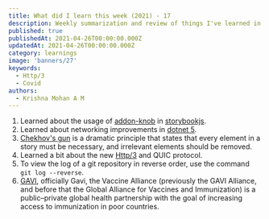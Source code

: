 ```yaml
---
title: What did I learn this week (2021) - 17
description: Weekly summarization and review of things I've learned in the final week of April 2021 
published: true
publishedAt: 2021-04-26T00:00:00.000Z
updatedAt: 2021-04-26T00:00:00.000Z
category: learnings
image: 'banners/27'
keywords:  
  - Http/3
  - Covid   
authors:
  - Krishna Mohan A M
---
```



1. Learned about the usage of [addon-knob](https://www.npmjs.com/package/@storybook/addon-knobs) in [storybookjs](https://storybook.js.org/).
2. Learned about networking improvements in [dotnet 5](https://devblogs.microsoft.com/dotnet/net-5-new-networking-improvements/).
3. [Chekhov's gun](https://en.wikipedia.org/wiki/Chekhov%27s_gun) is a dramatic principle that states that every element in a story must be necessary, and irrelevant elements should be removed.
4. Learned a bit about the new [Http/3](https://blog.cloudflare.com/http-3-from-root-to-tip/) and QUIC protocol.
5. To view the log of a git repository in reverse order, use the command `git log --reverse`.
6. [GAVI](https://en.wikipedia.org/wiki/GAVI), officially Gavi, the Vaccine Alliance (previously the GAVI Alliance, and before that the Global Alliance for Vaccines and Immunization) is a public–private global health partnership with the goal of increasing access to immunization in poor countries.
